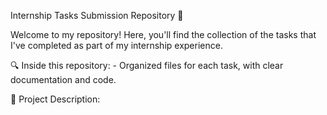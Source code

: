 Internship Tasks Submission Repository 📁

Welcome to my repository! Here, you'll find the collection of the tasks that I've completed as part of my internship experience.

🔍 Inside this repository: - Organized files for each task, with clear documentation and code.

📁 Project Description:
